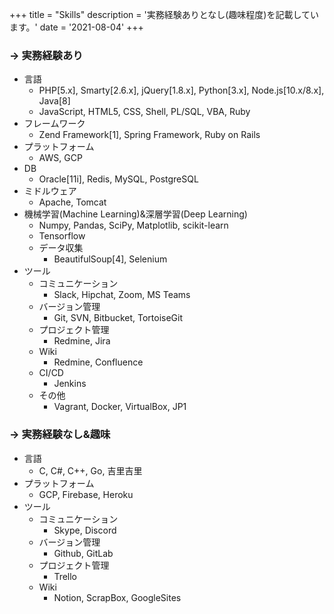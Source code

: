 +++
title = "Skills"
description = '実務経験ありとなし(趣味程度)を記載しています。'
date = '2021-08-04'
+++

### -> 実務経験あり
- 言語
  - PHP[5.x], Smarty[2.6.x], jQuery[1.8.x], Python[3.x], Node.js[10.x/8.x], Java[8]
  - JavaScript, HTML5, CSS, Shell, PL/SQL, VBA, Ruby
- フレームワーク
  - Zend Framework[1], Spring Framework, Ruby on Rails
- プラットフォーム
  - AWS, GCP
- DB
  - Oracle[11i], Redis, MySQL, PostgreSQL
- ミドルウェア
  - Apache, Tomcat
- 機械学習(Machine Learning)&深層学習(Deep Learning)
  - Numpy, Pandas, SciPy, Matplotlib, scikit-learn
  - Tensorflow
  - データ収集
    - BeautifulSoup[4], Selenium
- ツール
  - コミュニケーション
    - Slack, Hipchat, Zoom, MS Teams
  - バージョン管理
    - Git, SVN, Bitbucket, TortoiseGit
  - プロジェクト管理
    - Redmine, Jira
  - Wiki
    - Redmine, Confluence
  - CI/CD
    - Jenkins
  - その他
    - Vagrant, Docker, VirtualBox, JP1

### -> 実務経験なし&趣味
- 言語
  - C, C#, C++, Go, 吉里吉里
- プラットフォーム
  - GCP, Firebase, Heroku
- ツール
  - コミュニケーション
    - Skype, Discord
  - バージョン管理
    - Github, GitLab
  - プロジェクト管理
    - Trello
  - Wiki
    - Notion, ScrapBox, GoogleSites